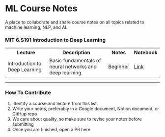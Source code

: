 # ML Course Notes
A place to collaborate and share course notes on all topics related to machine learning, NLP, and AI.

### MIT 6.S191 Introduction to Deep Learning

<table class="tg">
  <tr>
    <th class="tg-yw4l"><b>Lecture</b></th>
    <th class="tg-yw4l"><b>Description</b></th>
    <th class="tg-yw4l"><b>Notes</b></th>
    <th class="tg-yw4l"><b>Notebook </b></th>
    
  </tr>
  
  <tr>
    <td class="tg-yw4l">Introduction to Deep Learning</td>
    <td class="tg-yw4l">Basic fundamentals of neural networks and deep learning.</td>
    <td class="tg-yw4l">Beginner</td>
    <td class="tg-yw4l"><a href="https://colab.research.google.com/drive/1AWXvwvyoOczCugTTULLbIPYIh2_GS2Aq"> Link
</a></td>
  </tr>
</table>

---
### How To Contribute

1) Identify a course and lecture from this list.
2) Write your notes, preferably in a Google document, Notion document, or GitHup repo
3) We care about quality, so make sure to revise your notes before submitting
4) Once you are finished, open a PR here
